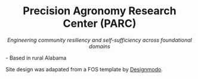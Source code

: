 <center><h1>Precision Agronomy Research Center (PARC)</h1>

<i>Engineering community resiliency and self-sufficiency across foundational domains </i>

</center>
- Based in rural Alabama




Site design was adapated from a FOS template by [Designmodo](https://designmodo.com).
